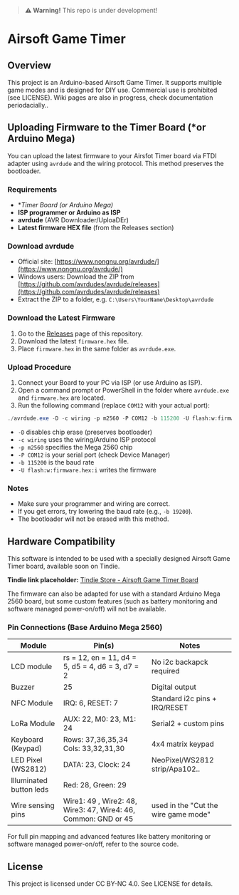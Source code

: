 > **⚠️ Warning!** This repo is under development!

# Airsoft Game Timer

## Overview
This project is an Arduino-based Airsoft Game Timer. It supports multiple game modes and is designed for DIY use. Commercial use is prohibited (see LICENSE).
Wiki pages are also in progress, check documentation periodacially..

## Uploading Firmware to the Timer Board (*or Arduino Mega)
You can upload the latest firmware to your Airsfot Timer board via FTDI adapter using `avrdude` and the wiring protocol. This method preserves the bootloader.

### Requirements
- **Timer Board (*or Arduino Mega)**
- **ISP programmer or Arduino as ISP**
- **avrdude** (AVR Downloader/UploaDEr)
- **Latest firmware HEX file** (from the Releases section)

### Download avrdude
- Official site: [https://www.nongnu.org/avrdude/](https://www.nongnu.org/avrdude/)
- Windows users: Download the ZIP from [https://github.com/avrdudes/avrdude/releases](https://github.com/avrdudes/avrdude/releases)
- Extract the ZIP to a folder, e.g. `C:\Users\YourName\Desktop\avrdude`

### Download the Latest Firmware
1. Go to the [Releases](https://github.com/alevike/Airsoft-Game-Timer/releases) page of this repository.
2. Download the latest `firmware.hex` file.
3. Place `firmware.hex` in the same folder as `avrdude.exe`.

### Upload Procedure
1. Connect your Board to your PC via ISP (or use Arduino as ISP).
2. Open a command prompt or PowerShell in the folder where `avrdude.exe` and `firmware.hex` are located.
3. Run the following command (replace `COM12` with your actual port):

```powershell
./avrdude.exe -D -c wiring -p m2560 -P COM12 -b 115200 -U flash:w:firmware.hex:i
```

- `-D` disables chip erase (preserves bootloader)
- `-c wiring` uses the wiring/Arduino ISP protocol
- `-p m2560` specifies the Mega 2560 chip
- `-P COM12` is your serial port (check Device Manager)
- `-b 115200` is the baud rate
- `-U flash:w:firmware.hex:i` writes the firmware

### Notes
- Make sure your programmer and wiring are correct.
- If you get errors, try lowering the baud rate (e.g., `-b 19200`).
- The bootloader will not be erased with this method.

## Hardware Compatibility

This software is intended to be used with a specially designed Airsoft Game Timer board, available soon on Tindie. 

**Tindie link placeholder:** [Tindie Store - Airsoft Game Timer Board](https://www.tindie.com/products/your-product-id/)

The firmware can also be adapted for use with a standard Arduino Mega 2560 board, but some custom features (such as battery monitoring and software managed power-on/off) will not be available.

### Pin Connections (Base Arduino Mega 2560)

| Module         | Pin(s)         | Notes                       |
|----------------|----------------|-----------------------------|
| LCD module     | rs = 12, en = 11, d4 = 5, d5 = 4, d6 = 3, d7 = 2 | No i2c backapck required |
| Buzzer         | 25             | Digital output              |
| NFC Module     | IRQ: 6, RESET: 7 | Standard i2c pins + IRQ/RESET   |
| LoRa Module    | AUX: 22, M0: 23, M1: 24 | Serial2 + custom pins |
| Keyboard (Keypad) | Rows: 37,36,35,34<br>Cols: 33,32,31,30 | 4x4 matrix keypad |
| LED Pixel (WS2812) | DATA: 23, Clock: 24      | NeoPixel/WS2812 strip/Apa102..     |
| Illuminated button leds | Red: 28, Green: 29 | | 
| Wire sensing pins | Wire1: 49 , Wire2: 48, Wire3: 47, Wire4: 46, Common: GND or 45| used in the "Cut the wire game mode" |

For full pin mapping and advanced features like battery monitoring or software managed power-on/off, refer to the source code.

## License
This project is licensed under CC BY-NC 4.0. See LICENSE for details.
